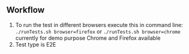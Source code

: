 ## Workflow

1. To run the test in different browsers execute this in command line:
`./runTests.sh browser=firefox` or `./runTests.sh browser=chrome`
currently for demo purpose Chrome and Firefox available
2. Test type is E2E

